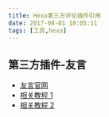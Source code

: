```yaml
---
title: Hexo第三方评论插件引用
date: 2017-08-01 18:05:11
tags: [工具,hexo]
---
```


## 第三方插件-友言
- [友言官网][1]
- [相关教程 1 ][2]
- [相关教程 2 ][3]

<!--more-->

[1]: http://www.uyan.cc/
[2]: http://www.jianshu.com/p/4729e92fddbe
[3]: http://www.qtdebug.com/hexo-uyan/